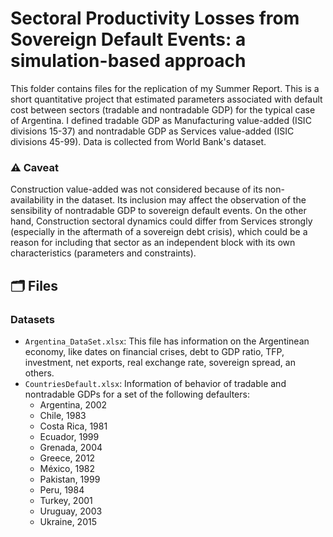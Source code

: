 # Sectoral Productivity Losses from Sovereign Default Events: a simulation-based approach

This folder contains files for the replication of my Summer Report. This is a short quantitative project that estimated parameters associated with default cost between sectors (tradable and nontradable GDP) for the typical case of Argentina. I defined tradable GDP as Manufacturing value-added (ISIC divisions 15-37) and nontradable GDP as Services value-added (ISIC divisions 45-99). Data is collected from World Bank's dataset.

### ⚠️ Caveat
Construction value-added was not considered because of its non-availability in the dataset. Its inclusion may affect the observation of the sensibility of nontradable GDP to sovereign default events. On the other hand, Construction sectoral dynamics could differ from Services strongly (especially in the aftermath of a sovereign debt crisis), which could be a reason for including that sector as an independent block with its own characteristics (parameters and constraints).       

## 🗂 Files

### Datasets
- `Argentina_DataSet.xlsx`: This file has information on the Argentinean economy, like dates on financial crises, debt to GDP ratio, TFP, investment, net exports, real exchange rate, sovereign spread, an others. 
- `CountriesDefault.xlsx`: Information of behavior of tradable and nontradable GDPs for a set of the following defaulters: 
    -  Argentina, 2002		
    -  Chile, 1983		
    -  Costa Rica, 1981		
    -  Ecuador, 1999		
    -  Grenada, 2004		
    -  Greece, 2012		
    -  México, 1982		
    -  Pakistan, 1999		
    -  Peru, 1984		
    -  Turkey, 2001		
    -  Uruguay, 2003		
    -  Ukraine, 2015

